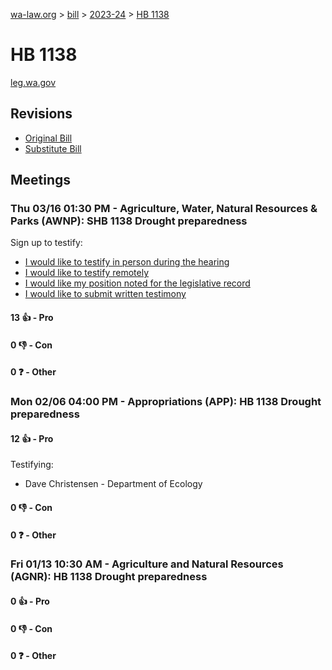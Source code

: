 [wa-law.org](/) > [bill](/bill/) > [2023-24](/bill/2023-24/) > [HB 1138](/bill/2023-24/hb/1138/)

# HB 1138
[leg.wa.gov](https://app.leg.wa.gov/billsummary?BillNumber=1138&Year=2023&Initiative=false)

## Revisions
* [Original Bill](1/)
* [Substitute Bill](S/)

## Meetings
### Thu 03/16 01:30 PM - Agriculture, Water, Natural Resources & Parks (AWNP): SHB 1138 Drought preparedness
Sign up to testify:
* [I would like to testify in person during the hearing](https://app.leg.wa.gov/csi/Testifier/Add?chamber=House&mId=30996&aId=153271&caId=22168&tId=1)
* [I would like to testify remotely](https://app.leg.wa.gov/csi/Testifier/Add?chamber=House&mId=30996&aId=153271&caId=22168&tId=2)
* [I would like my position noted for the legislative record](https://app.leg.wa.gov/csi/Testifier/Add?chamber=House&mId=30996&aId=153271&caId=22168&tId=3)
* [I would like to submit written testimony](https://app.leg.wa.gov/csi/Testifier/Add?chamber=House&mId=30996&aId=153271&caId=22168&tId=4)

#### 13 👍 - Pro

#### 0 👎 - Con

#### 0 ❓ - Other

### Mon 02/06 04:00 PM - Appropriations (APP): HB 1138 Drought preparedness
#### 12 👍 - Pro
Testifying:
* Dave Christensen - Department of Ecology

#### 0 👎 - Con

#### 0 ❓ - Other

### Fri 01/13 10:30 AM - Agriculture and Natural Resources (AGNR): HB 1138 Drought preparedness
#### 0 👍 - Pro

#### 0 👎 - Con

#### 0 ❓ - Other
